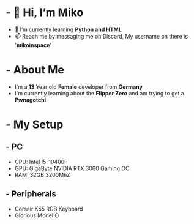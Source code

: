 # - 👋 Hi, I’m Miko
- 🌱 I’m currently learning __Python and HTML__
- 📫 Reach me by messaging me on Discord, My username on there is '**mikoinspace**'

# - About Me
- I'm a **13** Year old __Female__ developer from __Germany__
- I'm currently learning about the __Flipper Zero__ and am trying to get a __Pwnagotchi__

# - My Setup
## - PC
- CPU: Intel I5-10400F
- GPU: GigaByte NVIDIA RTX 3060 Gaming OC
- RAM: 32GB 3200MhZ

## - Peripherals
- Corsair K55 RGB Keyboard
- Glorious Model O

  
